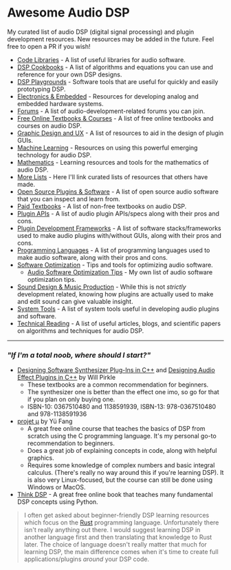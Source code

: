 # Awesome Audio DSP

My curated list of audio DSP (digital signal processing) and plugin development resources. New resources may be added in the future. Feel free to open a PR if you wish!

- [Code Libraries](sections/CODE_LIBRARIES.md) - A list of useful libraries for audio software.
- [DSP Cookbooks](sections/DSP_COOKBOOKS.md) - A list of algorithms and equations you can use and reference for your own DSP designs.
- [DSP Playgrounds](sections/DSP_PLAYGROUNDS.md) - Software tools that are useful for quickly and easily prototyping DSP.
- [Electronics & Embedded](sections/ELECTRONICS_AND_EMBEDDED.md) - Resources for developing analog and embedded hardware systems.
- [Forums](sections/FORUMS.md) - A list of audio-development-related forums you can join.
- [Free Online Textbooks & Courses](sections/FREE_ONLINE_TEXTBOOKS_AND_COURSES.md) - A list of free online textbooks and courses on audio DSP.
- [Graphic Design and UX](sections/GRAPHIC_DESIGN_AND_UX.md) - A list of resources to aid in the design of plugin GUIs.
- [Machine Learning](sections/MACHINE_LEARNING.md) - Resources on using this powerful emerging technology for audio DSP.
- [Mathematics](sections/MATHEMATICS.md) - Learning resources and tools for the mathematics of audio DSP.
- [More Lists](sections/MORE_LISTS.md) - Here I'll link curated lists of resources that others have made.
- [Open Source Plugins & Software](sections/OPEN_SOURCE_PLUGINS_AND_SOFTWARE.md) - A list of open source audio software that you can inspect and learn from.
- [Paid Textbooks](sections/PAID_TEXTBOOKS.md) - A list of non-free textbooks on audio DSP.
- [Plugin APIs](sections/PLUGIN_APIS.md) - A list of audio plugin APIs/specs along with their pros and cons.
- [Plugin Development Frameworks](sections/PLUGIN_DEVELOPMENT_FRAMEWORKS.md) - A list of software stacks/frameworks used to make audio plugins with/without GUIs, along with their pros and cons.
- [Programming Languages](sections/PROGRAMMING_LANGUAGES.md) - A list of programming languages used to make audio software, along with their pros and cons.
- [Software Optimization](sections/SOFTWARE_OPTIMIZATION.md) - Tips and tools for optimizing audio software.
    - [Audio Software Optimization Tips](content/AUDIO_SOFTWARE_OPTIMIZATION_TIPS.md) - My own list of audio software optimization tips.
- [Sound Design & Music Production](sections/SOUND_DESIGN_AND_MUSIC_PRODUCTION.md) - While this is not *strictly* development related, knowing how plugins are actually used to make and edit sound can give valuable insight.
- [System Tools](sections/SYSTEM_TOOLS.md) - A list of system tools useful in developing audio plugins and software.
- [Technical Reading](sections/TECHNICAL_READING.md) - A list of useful articles, blogs, and scientific papers on algorithms and techniques for audio DSP.

<hr/>

### *"If I'm a total noob, where should I start?"*

- [Designing Software Synthesizer Plug-Ins in C++](https://www.amazon.com/Designing-Software-Synthesizer-Plug-Ins-Audio/dp/0367510480) and [Designing Audio Effect Plugins in C++](https://www.amazon.com/Designing-Audio-Effect-Plugins-C/dp/1138591939) by Will Pirkle
    - These textbooks are a common recommendation for beginners.
    - The synthesizer one is better than the effect one imo, so go for that if you plan on only buying one.
    - ISBN-10: 0367510480 and 1138591939, ISBN-13: 978-0367510480 and 978-1138591936
- [projet μ](https://mu.krj.st/) by Yü Fang
  - A great free online course that teaches the basics of DSP from scratch using the C programming language. It's my personal go-to recommendation to beginners.
  - Does a great job of explaining concepts in code, along with helpful graphics.
  - Requires some knowledge of complex numbers and basic integral calculus. (There's really no way around this if you're learning DSP). It is also very Linux-focused, but the course can still be done using Windows or MacOS.
- [Think DSP](https://github.com/AllenDowney/ThinkDSP) - A great free online book that teaches many fundamental DSP concepts using Python.

> I often get asked about beginner-friendly DSP learning resources which focus on the [Rust](https://www.rust-lang.org/) programming language. Unfortunately there isn't really anything out there. I would suggest learning DSP in another language first and then translating that knowledge to Rust later. The choice of language doesn't really matter that much for learning DSP, the main difference comes when it's time to create full applications/plugins *around* your DSP code.